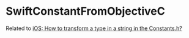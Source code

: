# SwiftConstantFromObjectiveC

Related to [iOS: How to transform a type in a string in the Constants.h?][1]

[1]: https://stackoverflow.com/questions/49577399/ios-how-to-transform-a-type-in-a-string-in-the-constants-h/49578741?noredirect=1#comment86260455_49578741
